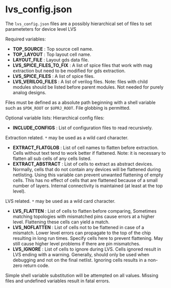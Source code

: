 # lvs_config.json

The `lvs_config.json` files are a possibly hierarchical set of files to set parameteters for device level LVS

Required variables:
- **TOP_SOURCE** : Top source cell name.
- **TOP_LAYOUT** : Top layout cell name.
- **LAYOUT_FILE** : Layout gds data file. 
- **LVS_SPICE_FILES_TO_FIX** : A list of spice files that work with mag extraction but need to be modified for gds extraction.
- **LVS_SPICE_FILES** : A list of spice files.
- **LVS_VERILOG_FILES** : A list of verilog files. Note: files with child modules should be listed before parent modules. Not needed for purely analog designs.

Files must be defined as a absolute path beginning with a shell variable such as `$PDK_ROOT` or `$UPRJ_ROOT`.
File globbing is permitted.

Optional variable lists: 
Hierarchical config files:
- **INCLUDE_CONFIGS** : List of configuration files to read recursively.

Extraction related. `*` may be used as a wild card character.
- **EXTRACT_FLATGLOB** : List of cell names to flatten before extraction. 
  Cells without text tend to work better if flattened.
  Note: it is necessary to flatten all sub cells of any cells listed.
- **EXTRACT_ABSTRACT** : List of cells to extract as abstract devices.
  Normally, cells that do not contain any devices will be flattened during netlisting.
  Using this variable can prevent unwanted flattening of empty cells.
  This has no effect of cells that are flattened because of a small number of layers.
  Internal connectivity is maintained (at least at the top level).

LVS related. `*` may be used as a wild card character.
- **LVS_FLATTEN** : List of cells to flatten before comparing,
        Sometimes matching topologies with mismatched pins cause errors at a higher level.
        Flattening these cells can yield a match.
- **LVS_NOFLATTEN** : List of cells not to be flattened in case of a mismatch.
        Lower level errors can propagate to the top of the chip resulting in long run times.
        Specify cells here to prevent flattening. May still cause higher level problems if there are pin mismatches.
- **LVS_IGNORE** : List of cells to ignore during LVS.
        Cells ignored result in LVS ending with a warning.
        Generally, should only be used when debugging and not on the final netlist.
        Ignoring cells results in a non-zero return code.

Simple shell variable substitution will be attempted on all values. Missing files and undefined variables result in fatal errors.
